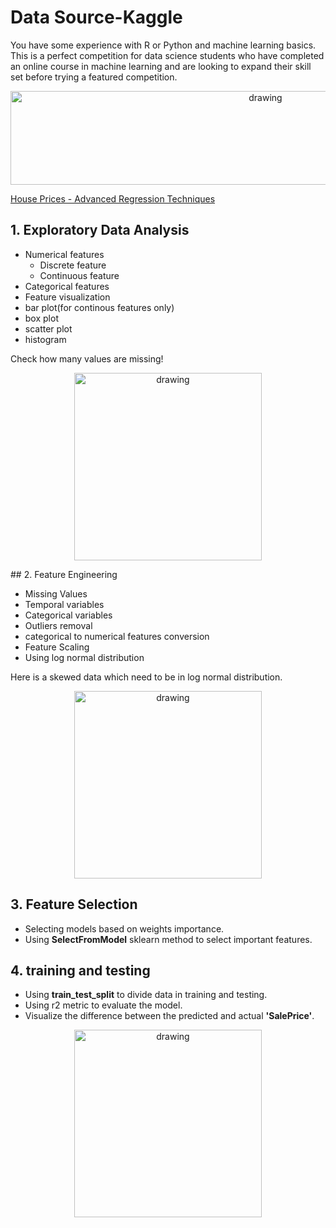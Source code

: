 # **Data Source-Kaggle**

You have some experience with R or Python and machine learning basics. This is a perfect competition for data science students who have completed an online course in machine learning and are looking to expand their skill set before trying a featured competition.

<p align='center'>
<img src='https://storage.googleapis.com/kaggle-competitions/kaggle/5407/media/housesbanner.png'?raw=true' alt='drawing' width='800' height='150'/>
</p>

[House Prices - Advanced Regression Techniques]("https://www.kaggle.com/competitions/house-prices-advanced-regression-techniques/data")

## 1. Exploratory Data Analysis

- Numerical features
  - Discrete feature
  - Continuous feature
- Categorical features
- Feature visualization
- bar plot(for continous features only)
- box plot
- scatter plot
- histogram

Check how many values are missing!
<p align='center'>
<img src='https://github.com/SyedArsalanAmin/datascience-projects/tree/blob/master/housePrices/static/missingData.png'?raw=true' alt='drawing' width='300' height='300'/>
</p>
## 2. Feature Engineering

- Missing Values
- Temporal variables
- Categorical variables
- Outliers removal
- categorical to numerical features conversion
- Feature Scaling
- Using log normal distribution

Here is a skewed data which need to be in log normal distribution.

<p align='center'>
<img src='https://github.com/SyedArsalanAmin/datascience-projects/tree/blob/master/housePrices/static/skewed.png'?raw=true' alt='drawing' width='300' height='300'/>
</p>

## 3. Feature Selection

- Selecting models based on weights importance.
- Using **SelectFromModel** sklearn method to select important features.

## 4. training and testing

- Using **train_test_split** to divide data in training and testing.
- Using r2 metric to evaluate the model.
- Visualize the difference between the predicted and actual **'SalePrice'**.

<p align='center'>
<img src='https://github.com/SyedArsalanAmin/datascience-projects/tree/blob/master/housePrices/static/output_pred.png'?raw=true' alt='drawing' width='300' height='300'/>
</p>
